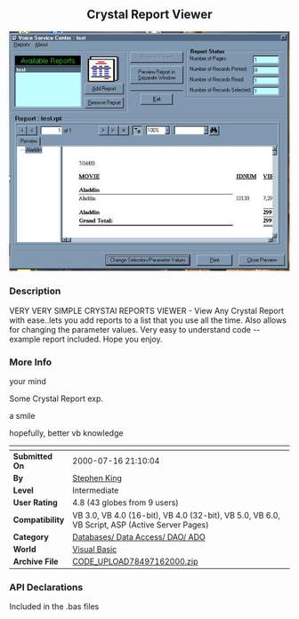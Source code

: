 ﻿<div align="center">

## Crystal Report Viewer

<img src="PIC20007162134323681.jpg">
</div>

### Description

VERY VERY SIMPLE CRYSTAl REPORTS VIEWER - View Any Crystal Report with ease..lets you add reports to a list that you use all the time. Also allows for changing the parameter values. Very easy to understand code -- example report included. Hope you enjoy.
 
### More Info
 
your mind

Some Crystal Report exp.

a smile

hopefully, better vb knowledge


<span>             |<span>
---                |---
**Submitted On**   |2000-07-16 21:10:04
**By**             |[Stephen King](https://github.com/Planet-Source-Code/PSCIndex/blob/master/ByAuthor/stephen-king.md)
**Level**          |Intermediate
**User Rating**    |4.8 (43 globes from 9 users)
**Compatibility**  |VB 3\.0, VB 4\.0 \(16\-bit\), VB 4\.0 \(32\-bit\), VB 5\.0, VB 6\.0, VB Script, ASP \(Active Server Pages\) 
**Category**       |[Databases/ Data Access/ DAO/ ADO](https://github.com/Planet-Source-Code/PSCIndex/blob/master/ByCategory/databases-data-access-dao-ado__1-6.md)
**World**          |[Visual Basic](https://github.com/Planet-Source-Code/PSCIndex/blob/master/ByWorld/visual-basic.md)
**Archive File**   |[CODE\_UPLOAD78497162000\.zip](https://github.com/Planet-Source-Code/stephen-king-crystal-report-viewer__1-9817/archive/master.zip)

### API Declarations

Included in the .bas files





